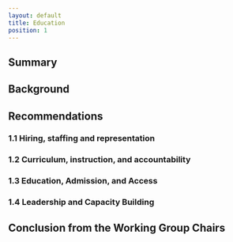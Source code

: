 ```yaml
---
layout: default
title: Education
position: 1
---
```

## Summary
## Background
## Recommendations
### 1.1 Hiring, staffing and representation
### 1.2 Curriculum, instruction, and accountability 
### 1.3 Education, Admission, and Access
### 1.4 Leadership and Capacity Building
## Conclusion from the Working Group Chairs
